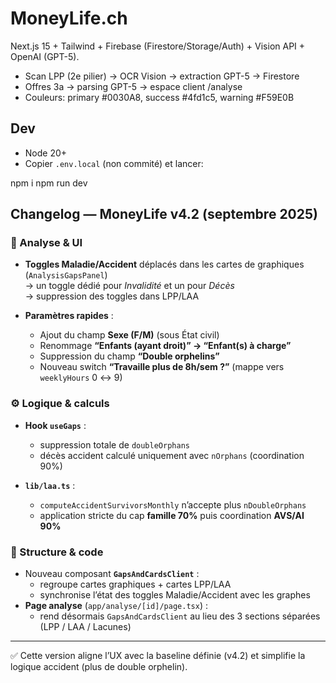 # MoneyLife.ch

Next.js 15 + Tailwind + Firebase (Firestore/Storage/Auth) + Vision API + OpenAI (GPT-5).
- Scan LPP (2e pilier) → OCR Vision → extraction GPT-5 → Firestore
- Offres 3a → parsing GPT-5 → espace client /analyse
- Couleurs: primary #0030A8, success #4fd1c5, warning #F59E0B

## Dev
- Node 20+
- Copier `.env.local` (non commité) et lancer:

npm i
npm run dev

## Changelog — MoneyLife v4.2 (septembre 2025)

### 🔄 Analyse & UI
- **Toggles Maladie/Accident** déplacés dans les cartes de graphiques (`AnalysisGapsPanel`)  
  → un toggle dédié pour *Invalidité* et un pour *Décès*  
  → suppression des toggles dans LPP/LAA

- **Paramètres rapides** :
  - Ajout du champ **Sexe (F/M)** (sous État civil)
  - Renommage **“Enfants (ayant droit)” → “Enfant(s) à charge”**
  - Suppression du champ **“Double orphelins”**
  - Nouveau switch **“Travaille plus de 8h/sem ?”** (mappe vers `weeklyHours` 0 ↔︎ 9)

### ⚙️ Logique & calculs
- **Hook `useGaps`** :
  - suppression totale de `doubleOrphans`
  - décès accident calculé uniquement avec `nOrphans` (coordination 90%)

- **`lib/laa.ts`** :
  - `computeAccidentSurvivorsMonthly` n’accepte plus `nDoubleOrphans`
  - application stricte du cap **famille 70%** puis coordination **AVS/AI 90%**

### 🧩 Structure & code
- Nouveau composant **`GapsAndCardsClient`** :
  - regroupe cartes graphiques + cartes LPP/LAA
  - synchronise l’état des toggles Maladie/Accident avec les graphes
- **Page analyse** (`app/analyse/[id]/page.tsx`) :
  - rend désormais `GapsAndCardsClient` au lieu des 3 sections séparées (LPP / LAA / Lacunes)

---

✅ Cette version aligne l’UX avec la baseline définie (v4.2) et simplifie la logique accident (plus de double orphelin).
